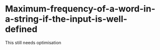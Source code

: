 # Maximum-frequency-of-a-word-in-a-string-if-the-input-is-well-defined
This still needs optimisation
